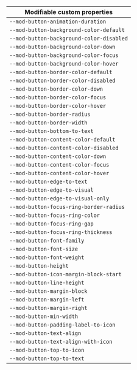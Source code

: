 | Modifiable custom properties             |
| ---------------------------------------- |
| `--mod-button-animation-duration`        |
| `--mod-button-background-color-default`  |
| `--mod-button-background-color-disabled` |
| `--mod-button-background-color-down`     |
| `--mod-button-background-color-focus`    |
| `--mod-button-background-color-hover`    |
| `--mod-button-border-color-default`      |
| `--mod-button-border-color-disabled`     |
| `--mod-button-border-color-down`         |
| `--mod-button-border-color-focus`        |
| `--mod-button-border-color-hover`        |
| `--mod-button-border-radius`             |
| `--mod-button-border-width`              |
| `--mod-button-bottom-to-text`            |
| `--mod-button-content-color-default`     |
| `--mod-button-content-color-disabled`    |
| `--mod-button-content-color-down`        |
| `--mod-button-content-color-focus`       |
| `--mod-button-content-color-hover`       |
| `--mod-button-edge-to-text`              |
| `--mod-button-edge-to-visual`            |
| `--mod-button-edge-to-visual-only`       |
| `--mod-button-focus-ring-border-radius`  |
| `--mod-button-focus-ring-color`          |
| `--mod-button-focus-ring-gap`            |
| `--mod-button-focus-ring-thickness`      |
| `--mod-button-font-family`               |
| `--mod-button-font-size`                 |
| `--mod-button-font-weight`               |
| `--mod-button-height`                    |
| `--mod-button-icon-margin-block-start`   |
| `--mod-button-line-height`               |
| `--mod-button-margin-block`              |
| `--mod-button-margin-left`               |
| `--mod-button-margin-right`              |
| `--mod-button-min-width`                 |
| `--mod-button-padding-label-to-icon`     |
| `--mod-button-text-align`                |
| `--mod-button-text-align-with-icon`      |
| `--mod-button-top-to-icon`               |
| `--mod-button-top-to-text`               |
